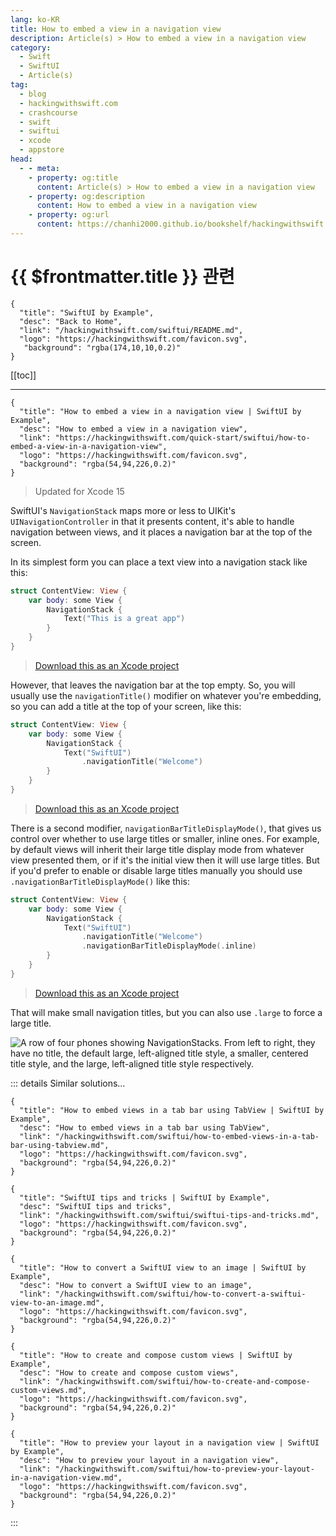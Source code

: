 ```yaml
---
lang: ko-KR
title: How to embed a view in a navigation view
description: Article(s) > How to embed a view in a navigation view
category:
  - Swift
  - SwiftUI
  - Article(s)
tag: 
  - blog
  - hackingwithswift.com
  - crashcourse
  - swift
  - swiftui
  - xcode
  - appstore
head:
  - - meta:
    - property: og:title
      content: Article(s) > How to embed a view in a navigation view
    - property: og:description
      content: How to embed a view in a navigation view
    - property: og:url
      content: https://chanhi2000.github.io/bookshelf/hackingwithswift.com/swiftui/how-to-embed-a-view-in-a-navigation-view.html
---
```


# {{ $frontmatter.title }} 관련

```component VPCard
{
  "title": "SwiftUI by Example",
  "desc": "Back to Home",
  "link": "/hackingwithswift.com/swiftui/README.md",
  "logo": "https://hackingwithswift.com/favicon.svg",
   "background": "rgba(174,10,10,0.2)"
}
```

[[toc]]

---

```component VPCard
{
  "title": "How to embed a view in a navigation view | SwiftUI by Example",
  "desc": "How to embed a view in a navigation view",
  "link": "https://hackingwithswift.com/quick-start/swiftui/how-to-embed-a-view-in-a-navigation-view",
  "logo": "https://hackingwithswift.com/favicon.svg",
  "background": "rgba(54,94,226,0.2)"
}
```

> Updated for Xcode 15

SwiftUI's `NavigationStack` maps more or less to UIKit's `UINavigationController` in that it presents content, it's able to handle navigation between views, and it places a navigation bar at the top of the screen.

In its simplest form you can place a text view into a navigation stack like this:

```swift
struct ContentView: View {
    var body: some View { 
        NavigationStack {
            Text("This is a great app")
        }
    }
}
```

> [<FontIcon icon="fas fa-file-zipper"/>Download this as an Xcode project](https://hackingwithswift.com/files/projects/swiftui/how-to-embed-a-view-in-a-navigation-view-1.zip)

However, that leaves the navigation bar at the top empty. So, you will usually use the `navigationTitle()` modifier on whatever you're embedding, so you can add a title at the top of your screen, like this:

```swift
struct ContentView: View {
    var body: some View { 
        NavigationStack {
            Text("SwiftUI")
                .navigationTitle("Welcome")
        }
    }
}
```

> [<FontIcon icon="fas fa-file-zipper"/>Download this as an Xcode project](https://hackingwithswift.com/files/projects/swiftui/how-to-embed-a-view-in-a-navigation-view-2.zip)

There is a second modifier, `navigationBarTitleDisplayMode()`, that gives us control over whether to use large titles or smaller, inline ones. For example, by default views will inherit their large title display mode from whatever view presented them, or if it's the initial view then it will use large titles. But if you'd prefer to enable or disable large titles manually you should use `.navigationBarTitleDisplayMode()` like this:

```swift
struct ContentView: View {
    var body: some View { 
        NavigationStack {
            Text("SwiftUI")
                .navigationTitle("Welcome")
                .navigationBarTitleDisplayMode(.inline)
        }
    }
}
```

> [<FontIcon icon="fas fa-file-zipper"/>Download this as an Xcode project](https://hackingwithswift.com/files/projects/swiftui/how-to-embed-a-view-in-a-navigation-view-3.zip)

That will make small navigation titles, but you can also use `.large` to force a large title.

![A row of four phones showing NavigationStacks. From left to right, they have no title, the default large, left-aligned title style, a smaller, centered title style, and the large, left-aligned title style respectively.](https://hackingwithswift.com/img/books/quick-start/swiftui/how-to-embed-a-view-in-a-navigation-view-1@2x.png)

::: details Similar solutions…

```component VPCard
{
  "title": "How to embed views in a tab bar using TabView | SwiftUI by Example",
  "desc": "How to embed views in a tab bar using TabView",
  "link": "/hackingwithswift.com/swiftui/how-to-embed-views-in-a-tab-bar-using-tabview.md",
  "logo": "https://hackingwithswift.com/favicon.svg",
  "background": "rgba(54,94,226,0.2)"
}
```

```component VPCard
{
  "title": "SwiftUI tips and tricks | SwiftUI by Example",
  "desc": "SwiftUI tips and tricks",
  "link": "/hackingwithswift.com/swiftui/swiftui-tips-and-tricks.md",
  "logo": "https://hackingwithswift.com/favicon.svg",
  "background": "rgba(54,94,226,0.2)"
}
```

```component VPCard
{
  "title": "How to convert a SwiftUI view to an image | SwiftUI by Example",
  "desc": "How to convert a SwiftUI view to an image",
  "link": "/hackingwithswift.com/swiftui/how-to-convert-a-swiftui-view-to-an-image.md",
  "logo": "https://hackingwithswift.com/favicon.svg",
  "background": "rgba(54,94,226,0.2)"
}
```

```component VPCard
{
  "title": "How to create and compose custom views | SwiftUI by Example",
  "desc": "How to create and compose custom views",
  "link": "/hackingwithswift.com/swiftui/how-to-create-and-compose-custom-views.md",
  "logo": "https://hackingwithswift.com/favicon.svg",
  "background": "rgba(54,94,226,0.2)"
}
```

```component VPCard
{
  "title": "How to preview your layout in a navigation view | SwiftUI by Example",
  "desc": "How to preview your layout in a navigation view",
  "link": "/hackingwithswift.com/swiftui/how-to-preview-your-layout-in-a-navigation-view.md",
  "logo": "https://hackingwithswift.com/favicon.svg",
  "background": "rgba(54,94,226,0.2)"
}
```

:::

